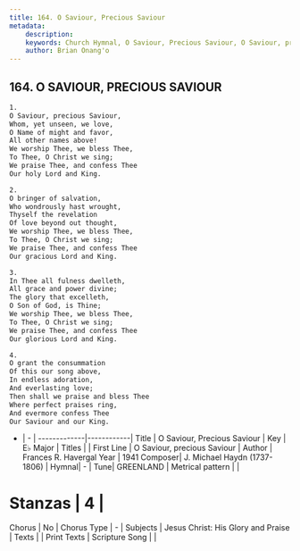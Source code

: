 ```yaml
---
title: 164. O Saviour, Precious Saviour
metadata:
    description: 
    keywords: Church Hymnal, O Saviour, Precious Saviour, O Saviour, precious Saviour, 
    author: Brian Onang'o
---
```



## 164. O SAVIOUR, PRECIOUS SAVIOUR

```txt
1.
O Saviour, precious Saviour, 
Whom, yet unseen, we love, 
O Name of might and favor, 
All other names above! 
We worship Thee, we bless Thee, 
To Thee, O Christ we sing; 
We praise Thee, and confess Thee 
Our holy Lord and King. 

2.
O bringer of salvation, 
Who wondrously hast wrought, 
Thyself the revelation 
Of love beyond out thought, 
We worship Thee, we bless Thee, 
To Thee, O Christ we sing; 
We praise Thee, and confess Thee 
Our gracious Lord and King. 

3.
In Thee all fulness dwelleth, 
All grace and power divine; 
The glory that excelleth, 
O Son of God, is Thine; 
We worship Thee, we bless Thee, 
To Thee, O Christ we sing; 
We praise Thee, and confess Thee 
Our glorious Lord and King. 

4.
O grant the consummation 
Of this our song above, 
In endless adoration, 
And everlasting love; 
Then shall we praise and bless Thee 
Where perfect praises ring, 
And evermore confess Thee 
Our Saviour and our King.

```

- |   -  |
-------------|------------|
Title | O Saviour, Precious Saviour |
Key | E♭ Major |
Titles |  |
First Line | O Saviour, precious Saviour |
Author | Frances R. Havergal
Year | 1941
Composer| J. Michael Haydn (1737-1806) |
Hymnal|  - |
Tune| GREENLAND |
Metrical pattern | |
# Stanzas | 4 |
Chorus | No |
Chorus Type | - |
Subjects | Jesus Christ: His Glory and Praise |
Texts |  |
Print Texts | 
Scripture Song |  |
  
